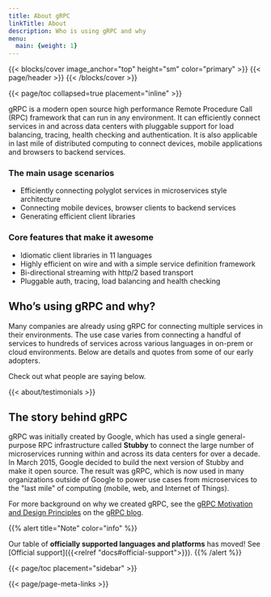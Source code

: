 ```yaml
---
title: About gRPC
linkTitle: About
description: Who is using gRPC and why
menu:
  main: {weight: 1}
---
```


{{< blocks/cover image_anchor="top" height="sm" color="primary" >}}
{{< page/header >}}
{{< /blocks/cover >}}

<div class="container l-container--padded">

<div class="row">
{{< page/toc collapsed=true placement="inline" >}}
</div>

<div class="row">
<div class="col-12 col-lg-8">

gRPC is a modern open source high performance Remote Procedure Call (RPC)
framework that can run in any environment. It can efficiently connect services
in and across data centers with pluggable support for load balancing, tracing,
health checking and authentication. It is also applicable in last mile of
distributed computing to connect devices, mobile applications and browsers to
backend services.

### The main usage scenarios

* Efficiently connecting polyglot services in microservices style architecture
* Connecting mobile devices, browser clients to backend services
* Generating efficient client libraries

### Core features that make it awesome

* Idiomatic client libraries in 11 languages
* Highly efficient on wire and with a simple service definition framework
* Bi-directional streaming with http/2 based transport
* Pluggable auth, tracing, load balancing and health checking

## Who’s using gRPC and why?

Many companies are already using gRPC for connecting multiple services in their
environments. The use case varies from connecting a handful of services to
hundreds of services across various languages in on-prem or cloud environments.
Below are details and quotes from some of our early adopters.

Check out what people are saying below.

{{< about/testimonials >}}

## The story behind gRPC

gRPC was initially created by Google, which has used a single general-purpose
RPC infrastructure called **Stubby** to connect the large number of microservices
running within and across its data centers for over a decade. In March 2015,
Google decided to build the next version of Stubby and make it open source. The
result was gRPC, which is now used in many organizations outside of
Google to power use cases from microservices to the "last mile" of computing
(mobile, web, and Internet of Things).

For more background on why we created gRPC, see the [gRPC Motivation and Design
Principles](/blog/principles/) on the [gRPC blog](/blog/).

{{% alert title="Note" color="info" %}}
<a name="officially-supported-languages-and-platforms"></a>

Our table of **officially supported languages and platforms** has moved!
See [Official support]({{<relref "docs#official-support">}}).
{{% /alert %}}

</div>

{{< page/toc placement="sidebar" >}}

</div>

{{< page/page-meta-links >}}

</div>
